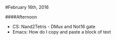 #February 16th, 2016  

####Afternoon  
*  CS: Nand2Tetris - DMux and Not16 gate  
*  Emacs: How do I copy and paste a block of text  
